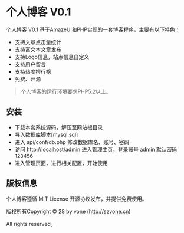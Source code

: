 ﻿
个人博客 V0.1 
===============


个人博客 V0.1 基于AmazeUi和PHP实现的一套博客程序，主要有以下特色：

 + 支持文章点击量统计
 + 支持富文本文章发布
 + 支持Logo信息，站点信息自定义
 + 支持用户留言
 + 支持热度排行榜
 + 免费、开源


> 个人博客的运行环境要求PHP5.2以上。

## 安装

 + 下载本套系统源码，解压至网站根目录
 + 导入数据库脚本[mysql.sql]
 + 进入 api/conf/db.php 修改数据库名、账号、密码
 + 访问 http://localhost/admin 进入管理主页，登录账号 admin 默认密码 123456
 + 进入管理页面，进行相关配置，开始使用

 
## 版权信息

个人博客遵循 MIT License 开源协议发布，并提供免费使用。


版权所有Copyright © 28 by vone (http://szvone.cn)

All rights reserved。

